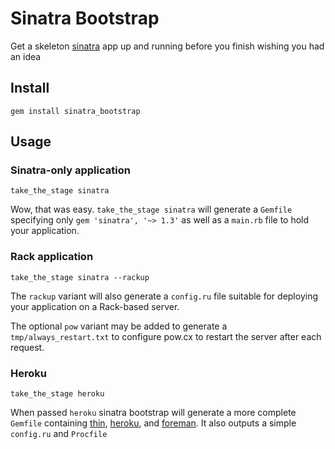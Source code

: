 Sinatra Bootstrap
=================

Get a skeleton [sinatra](http://www.sinatrarb.com/) app up and running before you finish wishing you
had an idea

Install
-------

    gem install sinatra_bootstrap

Usage
-----

### Sinatra-only application

    take_the_stage sinatra

Wow, that was easy. `take_the_stage sinatra` will generate a `Gemfile`
specifying only `gem 'sinatra', '~> 1.3'` as well as a `main.rb` file to
hold your application.

### Rack application

    take_the_stage sinatra --rackup

The `rackup` variant will also generate a `config.ru` file suitable for
deploying your application on a Rack-based server.

The optional `pow` variant may be added to generate a `tmp/always_restart.txt` to configure pow.cx to restart the server after each request.

### Heroku

    take_the_stage heroku

When passed `heroku` sinatra bootstrap will generate a more complete
`Gemfile` containing [thin](http://code.macournoyer.com/thin/),
[heroku](https://github.com/heroku/heroku), and [foreman](https://github.com/ddollar/foreman). It also outputs a simple `config.ru` and `Procfile`
